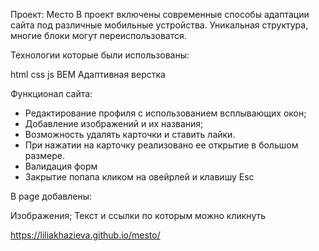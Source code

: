 Проект: Место
В проект включены современные способы адаптации сайта под различные мобильные устройства. Уникальная структура, многие блоки могут переиспользоватся.

Технологии которые были использованы:

html css js BEM Адаптивная верстка

Функционал сайта:
* Редактирование профиля с использованием всплывающих окон;
* Добавление изображений и их названия;
* Возможность удалять карточки и ставить лайки.
* При нажатии на карточку реализовано ее открытие в большом размере.
* Валидация форм
* Закрытие попапа кликом на овейрлей и клавишу Esc

В page добавлены:

Изображения;
Текст и ссылки по которым можно кликнуть

https://liliakhazieva.github.io/mesto/
